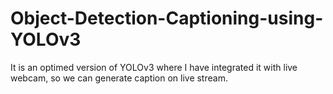 # Object-Detection-Captioning-using-YOLOv3

It is an optimed version of YOLOv3 where I have integrated it with live webcam, so we can generate caption on live stream.
